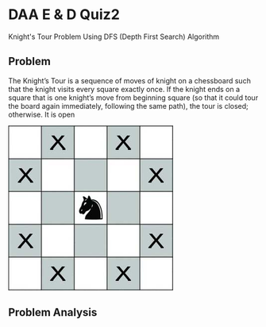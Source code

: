 # DAA E & D Quiz2
Knight's Tour Problem Using DFS (Depth First Search) Algorithm

## Problem
The Knight’s Tour is a sequence of moves of knight on a chessboard such that the knight visits every square exactly once. If the knight ends on a square that is one knight’s move from beginning square (so that it could tour the board again immediately, following the same path), the tour is closed; otherwise. It is open

![5x5 knight tour init image](images\knightsTour.png)

## Problem Analysis
